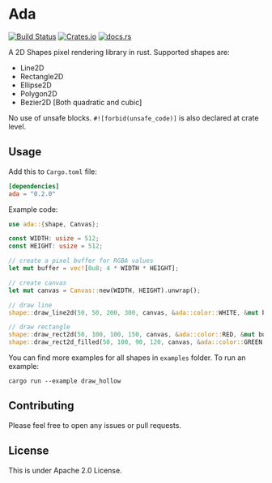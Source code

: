 # Ada

[![Build Status](https://travis-ci.com/deep110/ada.svg?branch=master)](https://travis-ci.com/deep110/ada)
[![Crates.io](https://img.shields.io/crates/v/ada.svg)](https://crates.io/crates/ada)
[![docs.rs](https://docs.rs/ada/badge.svg)](https://docs.rs/ada)

A 2D Shapes pixel rendering library in rust. Supported shapes are:
* Line2D
* Rectangle2D
* Ellipse2D
* Polygon2D
* Bezier2D [Both quadratic and cubic]

No use of unsafe blocks. `#![forbid(unsafe_code)]` is also declared at crate level.

## Usage

Add this to `Cargo.toml` file:
```toml
[dependencies]
ada = "0.2.0"
```

Example code:

```rust
use ada::{shape, Canvas};

const WIDTH: usize = 512;
const HEIGHT: usize = 512;

// create a pixel buffer for RGBA values
let mut buffer = vec![0u8; 4 * WIDTH * HEIGHT];

// create canvas
let mut canvas = Canvas::new(WIDTH, HEIGHT).unwrap();

// draw line
shape::draw_line2d(50, 50, 200, 300, canvas, &ada::color::WHITE, &mut buffer[..]);

// draw rectangle
shape::draw_rect2d(50, 100, 100, 150, canvas, &ada::color::RED, &mut buffer[..]); // hollow
shape::draw_rect2d_filled(50, 100, 90, 120, canvas, &ada::color::GREEN, &mut buffer[..]); // filled
```

You can find more examples for all shapes in `examples` folder. To run an example:
```shell
cargo run --example draw_hollow
```

## Contributing
Please feel free to open any issues or pull requests.

## License

This is under Apache 2.0 License.
